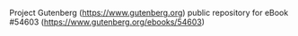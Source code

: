 Project Gutenberg (https://www.gutenberg.org) public repository for
eBook #54603 (https://www.gutenberg.org/ebooks/54603)
